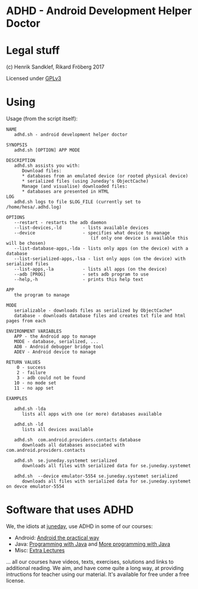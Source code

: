 # ADHD - Android Development Helper Doctor 

# Legal stuff

(c) Henrik Sandklef, Rikard Fröberg 2017

Licensed under [GPLv3](https://www.gnu.org/licenses/gpl-3.0.en.html)

# Using

Usage (from the script itself):
```
NAME
   adhd.sh - android development helper doctor

SYNOPSIS
   adhd.sh [OPTION] APP MODE

DESCRIPTION
   adhd.sh assists you with:
      Download files:
      * databases from an emulated device (or rooted physical device)
      * serialized files (using Juneday's ObjectCache)
      Manage (and visualise) downloaded files:
      * databases are presented in HTML
LOG
   adhd.sh logs to file $LOG_FILE (currently set to /home/hesa/.adhd.log)

OPTIONS
   --restart - restarts the adb daemon
   --list-devices,-ld        - lists available devices
   --device                  - specifies what device to manage
                                (if only one device is available this will be chosen)
   --list-database-apps,-lda - lists only apps (on the device) with a database
   --list-serialized-apps,-lsa - list only apps (on the device) with serialized files
   --list-apps,-la           - lists all apps (on the device)
   --adb [PROG]              - sets adb program to use
   --help,-h                 - prints this help text

APP
   the program to manage

MODE
   serializable - downloads files as serialized by ObjectCache*
   database - downloads database files and creates txt file and html pages from each

ENVIRONMENT VARIABLES
   APP - the Android app to manage
   MODE - database, serialized, ...  
   ADB - Android debugger bridge tool
   ADEV - Android device to manage

RETURN VALUES
    0 - success
    2 - failure
    3 - adb could not be found
   10 - no mode set
   11 - no app set

EXAMPLES

   adhd.sh -lda 
      lists all apps with one (or more) databases available

   adhd.sh -ld 
      lists all devices available

   adhd.sh  com.android.providers.contacts database
      downloads all databases associated with com.android.providers.contacts

   adhd.sh  se.juneday.systemet serialized
      downloads all files with serialized data for se.juneday.systemet

   adhd.sh  --device emulator-5554 se.juneday.systemet serialized
      downloads all files with serialized data for se.juneday.systemet on devce emulator-5554
```

# Software that uses ADHD

We, the idiots at [juneday](http://wiki.juneday.se), use ADHD in some of our courses:
* Android: [Android the practical way](http://wiki.juneday.se/mediawiki/index.php/Android_-_the_practical_way)
* Java:  [Programming with Java](http://wiki.juneday.se/mediawiki/index.php/Programming_with_Java) and [More programming with Java](http://wiki.juneday.se/mediawiki/index.php/More_programming_with_Java)
* Misc: [Extra Lectures](http://wiki.juneday.se/mediawiki/index.php/Misc:Extra_lectures)

... all our courses have videos, texts, exercises, solutions and links
to additional reading. We aim, and have come quite a long way, at
providing intructions for teacher using our material. It's available
for free under a free license.